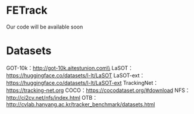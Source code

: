 # FETrack
  Our code will be available soon

# Datasets
  GOT-10k：http://got-10k.aitestunion.com\\
  LaSOT：https://huggingface.co/datasets/l-lt/LaSOT
  LaSOT-ext：https://huggingface.co/datasets/l-lt/LaSOT-ext
  TrackingNet：https://tracking-net.org
  COCO：https://cocodataset.org/#download
  NFS：http://ci2cv.net/nfs/index.html
  OTB：http://cvlab.hanyang.ac.kr/tracker_benchmark/datasets.html
